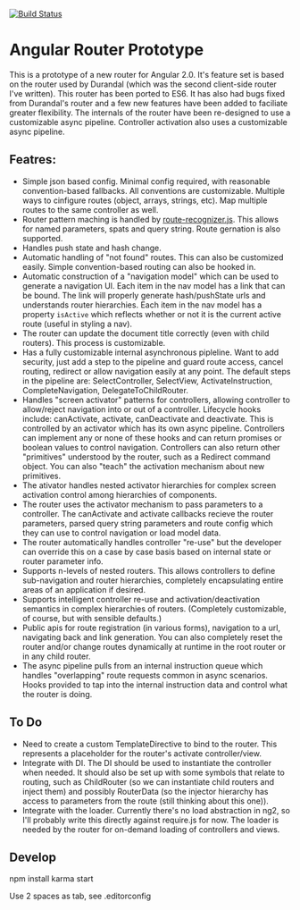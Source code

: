 [![Build Status](https://travis-ci.org/angular/templating.png?branch=master)](https://travis-ci.org/angular/templating)

# Angular Router Prototype

This is a prototype of a new router for Angular 2.0. It's feature set is based on the router used by Durandal (which was the second client-side router I've written). This router has been ported to ES6. It has also had bugs fixed from Durandal's router and a few new features have been added to faciliate greater flexibility. The internals of the router have been re-designed to use a customizable async pipeline. Controller activation also uses a customizable async pipeline.

## Featres:

* Simple json based config. Minimal config required, with reasonable convention-based fallbacks. All conventions are customizable. Multiple ways to cinfigure routes (object, arrays, strings, etc). Map multiple routes to the same controller as well.
* Router pattern maching is handled by [route-recognizer.js](https://github.com/tildeio/route-recognizer). This allows for named parameters, spats and query string. Route gernation is also supported.
* Handles push state and hash change.
* Automatic handling of "not found" routes. This can also be customized easily. Simple convention-based routing can also be hooked in.
* Automatic construction of a "navigation model" which can be used to generate a navigation UI. Each item in the nav model has a link that can be bound. The link will properly generate hash/pushState urls and understands router hierarchies. Each item in the nav model has a property `isActive` which reflects whether or not it is the current active route (useful in styling a nav).
* The router can update the document title correctly (even with child routers). This process is customizable.
* Has a fully customizable internal asynchronous pipleline. Want to add security, just add a step to the pipeline and guard route access, cancel routing, redirect or allow navigation easily at any point. The default steps in the pipeline are: SelectController, SelectView, ActivateInstruction, CompleteNavigation, DelegateToChildRouter.
* Handles "screen activator" patterns for controllers, allowing controller to allow/reject navigation into or out of a controller. Lifecycle hooks include: canActivate, activate, canDeactivate and deactivate. This is controlled by an activator which has its own async pipeline. Controllers can implement any or none of these hooks and can return promises or boolean values to control navigation. Controllers can also return other "primitives" understood by the router, such as a Redirect command object. You can also "teach" the activation mechanism about new primitives.
* The ativator handles nested activator hierarchies for complex screen activation control among hierarchies of components.
* The router uses the activator mechanism to pass parameters to a controller. The canActivate and activate callbacks recieve the router parameters, parsed query string parameters and route config which they can use to control navigation or load model data.
* The router automatically handles controller "re-use" but the developer can override this on a case by case basis based on internal state or router parameter info.
* Supports n-levels of nested routers. This allows controllers to define sub-navigation and router hierarchies, completely encapsulating entire areas of an application if desired.
* Supports intelligent controller re-use and activation/deactivation semantics in complex hierarchies of routers. (Completely customizable, of course, but with sensible defaults.)
* Public apis for route registration (in various forms), navigation to a url, navigating back and link generation. You can also completely reset the router and/or change routes dynamically at runtime in the root router or in any child router.
* The async pipeline pulls from an internal instruction queue which handles "overlapping" route requests common in async scenarios. Hooks provided to tap into the internal instruction data and control what the router is doing.

## To Do
* Need to create a custom TemplateDirective to bind to the router. This represents a placeholder for the router's activate controller/view.
* Integrate with DI. The DI should be used to instantiate the controller when needed. It should also be set up with some symbols that relate to routing, such as ChildRouter (so we can instantiate child routers and inject them) and possibly RouterData (so the injector hierarchy has access to parameters from the route (still thinking about this one)).
* Integrate with the loader. Currently there's no load abstraction in ng2, so I'll probably write this directly against require.js for now. The loader is needed by the router for on-demand loading of controllers and views.


## Develop
npm install
karma start

Use 2 spaces as tab, see .editorconfig
